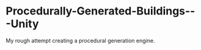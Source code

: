 # Procedurally-Generated-Buildings---Unity
My rough attempt creating a procedural generation engine. 
